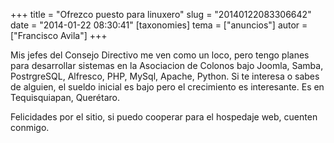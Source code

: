 +++
title = "Ofrezco puesto para linuxero"
slug = "20140122083306642"
date = "2014-01-22 08:30:41"
[taxonomies]
tema = ["anuncios"]
autor = ["Francisco Avila"]
+++

Mis jefes del Consejo Directivo me ven como un loco, pero tengo planes
para desarrollar sistemas en la Asociacion de Colonos bajo Joomla,
Samba, PostrgreSQL, Alfresco, PHP, MySql, Apache, Python. Si te interesa
o sabes de alguien, el sueldo inicial es bajo pero el crecimiento es
interesante. Es en Tequisquiapan, Querétaro.

Felicidades por el sitio, si puedo cooperar para el hospedaje web,
cuenten conmigo.

